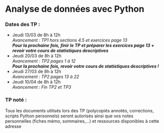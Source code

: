# Analyse de données avec Python

### Dates des TP :
- Jeudi 13/03 de 8h à 12h\
  *Avancement : TP1 hors sections 4.5 et exercices page 13 \
  **Pour la prochaine fois, finir le TP et préparer les exercices page 13 + revoir votre cours de statistiques descriptives***
- Jeudi 20/03 de 8h à 12h\
  *Avancement : TP2 pages 1 à 12 \
  **Pour la prochaine fois, revoir votre cours de statistiques descriptives !***
- Jeudi 27/03 de 8h à 12h \
  *Avancement : TP2 pages 13 à 22*
- Jeudi 10/04 de 8h à 12h \
  *Avancement : Fin TP2 et TP3*

### TP noté :
Tous les documents utilisés lors des TP (polycopiés annotés, corrections, scripts Python personnels) seront autorisés ainsi que vos notes personnelles (fiches mémo, sommaires,...) et ressources disponibles à cette adresse
